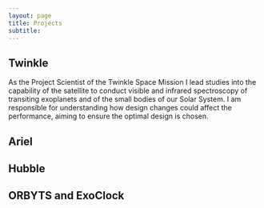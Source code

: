 ```yaml
---
layout: page
title: Projects
subtitle: 
---
```


## Twinkle

As the Project Scientist of the Twinkle Space Mission I lead studies into the capability of the satellite to conduct visible and infrared spectroscopy of transiting exoplanets and of the small bodies of our Solar System. I am responsible for understanding how design changes could affect the performance, aiming to ensure the optimal design is chosen.

## Ariel

## Hubble

## ORBYTS and ExoClock
